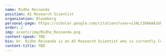 ```yaml
---
name: Ridho Reinanda
position: AI Research Scientist
organization: Bloomberg
personal-page: https://scholar.google.com/citations?user=iJALtJ0AAAAJ&hl=de
order: 2
img: assets/img/Ridho_Reinanda.png
content-speak: TBD
bio: Dr. Ridho Reinanda is an AI Research Scientist who is currently leading the Knowledge Graph team at Bloomberg. He obtained his Ph.D. in Information Retrieval at the University of Amsterdam, where he focused on leveraging knowledge graphs for information retrieval tasks and applying IR techniques for knowledge graph maintenance. 
content-title: TBD
---
```

